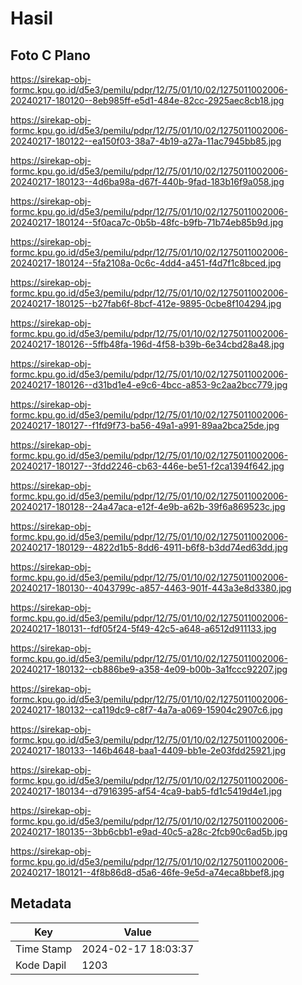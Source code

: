 # Hasil

## Foto C Plano

https://sirekap-obj-formc.kpu.go.id/d5e3/pemilu/pdpr/12/75/01/10/02/1275011002006-20240217-180120--8eb985ff-e5d1-484e-82cc-2925aec8cb18.jpg

https://sirekap-obj-formc.kpu.go.id/d5e3/pemilu/pdpr/12/75/01/10/02/1275011002006-20240217-180122--ea150f03-38a7-4b19-a27a-11ac7945bb85.jpg

https://sirekap-obj-formc.kpu.go.id/d5e3/pemilu/pdpr/12/75/01/10/02/1275011002006-20240217-180123--4d6ba98a-d67f-440b-9fad-183b16f9a058.jpg

https://sirekap-obj-formc.kpu.go.id/d5e3/pemilu/pdpr/12/75/01/10/02/1275011002006-20240217-180124--5f0aca7c-0b5b-48fc-b9fb-71b74eb85b9d.jpg

https://sirekap-obj-formc.kpu.go.id/d5e3/pemilu/pdpr/12/75/01/10/02/1275011002006-20240217-180124--5fa2108a-0c6c-4dd4-a451-f4d7f1c8bced.jpg

https://sirekap-obj-formc.kpu.go.id/d5e3/pemilu/pdpr/12/75/01/10/02/1275011002006-20240217-180125--b27fab6f-8bcf-412e-9895-0cbe8f104294.jpg

https://sirekap-obj-formc.kpu.go.id/d5e3/pemilu/pdpr/12/75/01/10/02/1275011002006-20240217-180126--5ffb48fa-196d-4f58-b39b-6e34cbd28a48.jpg

https://sirekap-obj-formc.kpu.go.id/d5e3/pemilu/pdpr/12/75/01/10/02/1275011002006-20240217-180126--d31bd1e4-e9c6-4bcc-a853-9c2aa2bcc779.jpg

https://sirekap-obj-formc.kpu.go.id/d5e3/pemilu/pdpr/12/75/01/10/02/1275011002006-20240217-180127--f1fd9f73-ba56-49a1-a991-89aa2bca25de.jpg

https://sirekap-obj-formc.kpu.go.id/d5e3/pemilu/pdpr/12/75/01/10/02/1275011002006-20240217-180127--3fdd2246-cb63-446e-be51-f2ca1394f642.jpg

https://sirekap-obj-formc.kpu.go.id/d5e3/pemilu/pdpr/12/75/01/10/02/1275011002006-20240217-180128--24a47aca-e12f-4e9b-a62b-39f6a869523c.jpg

https://sirekap-obj-formc.kpu.go.id/d5e3/pemilu/pdpr/12/75/01/10/02/1275011002006-20240217-180129--4822d1b5-8dd6-4911-b6f8-b3dd74ed63dd.jpg

https://sirekap-obj-formc.kpu.go.id/d5e3/pemilu/pdpr/12/75/01/10/02/1275011002006-20240217-180130--4043799c-a857-4463-901f-443a3e8d3380.jpg

https://sirekap-obj-formc.kpu.go.id/d5e3/pemilu/pdpr/12/75/01/10/02/1275011002006-20240217-180131--fdf05f24-5f49-42c5-a648-a6512d911133.jpg

https://sirekap-obj-formc.kpu.go.id/d5e3/pemilu/pdpr/12/75/01/10/02/1275011002006-20240217-180132--cb886be9-a358-4e09-b00b-3a1fccc92207.jpg

https://sirekap-obj-formc.kpu.go.id/d5e3/pemilu/pdpr/12/75/01/10/02/1275011002006-20240217-180132--ca119dc9-c8f7-4a7a-a069-15904c2907c6.jpg

https://sirekap-obj-formc.kpu.go.id/d5e3/pemilu/pdpr/12/75/01/10/02/1275011002006-20240217-180133--146b4648-baa1-4409-bb1e-2e03fdd25921.jpg

https://sirekap-obj-formc.kpu.go.id/d5e3/pemilu/pdpr/12/75/01/10/02/1275011002006-20240217-180134--d7916395-af54-4ca9-bab5-fd1c5419d4e1.jpg

https://sirekap-obj-formc.kpu.go.id/d5e3/pemilu/pdpr/12/75/01/10/02/1275011002006-20240217-180135--3bb6cbb1-e9ad-40c5-a28c-2fcb90c6ad5b.jpg

https://sirekap-obj-formc.kpu.go.id/d5e3/pemilu/pdpr/12/75/01/10/02/1275011002006-20240217-180121--4f8b86d8-d5a6-46fe-9e5d-a74eca8bbef8.jpg


## Metadata

| Key        | Value               |
| ---------- | ------------------- |
| Time Stamp | 2024-02-17 18:03:37 |
| Kode Dapil | 1203                |



